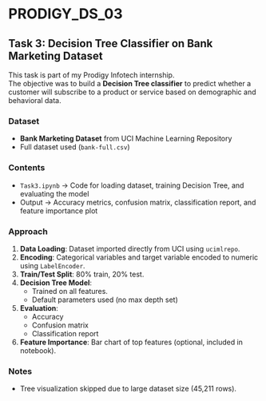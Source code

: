 # PRODIGY_DS_03

## Task 3: Decision Tree Classifier on Bank Marketing Dataset

This task is part of my Prodigy Infotech internship.  
The objective was to build a **Decision Tree classifier** to predict whether a customer will subscribe to a product or service based on demographic and behavioral data.

### Dataset
- **Bank Marketing Dataset** from UCI Machine Learning Repository  
- Full dataset used (`bank-full.csv`)   

### Contents
- `Task3.ipynb` → Code for loading dataset, training Decision Tree, and evaluating the model  
- Output → Accuracy metrics, confusion matrix, classification report, and feature importance plot  

### Approach
1. **Data Loading**: Dataset imported directly from UCI using `ucimlrepo`.  
2. **Encoding**: Categorical variables and target variable encoded to numeric using `LabelEncoder`.  
3. **Train/Test Split**: 80% train, 20% test.  
4. **Decision Tree Model**:  
   - Trained on all features.  
   - Default parameters used (no max depth set)  
5. **Evaluation**:  
   - Accuracy  
   - Confusion matrix  
   - Classification report  
6. **Feature Importance**: Bar chart of top features (optional, included in notebook).  

### Notes  
- Tree visualization skipped due to large dataset size (45,211 rows). 

